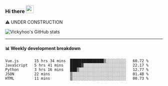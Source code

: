 ### Hi there <a href="https://www.gautamkrishnar.com/"><img src="https://media.giphy.com/media/hvRJCLFzcasrR4ia7z/giphy.gif" width="25px"></a>
⚠️ UNDER CONSTRUCTION

![Vickyhoo's GitHub stats](https://github-readme-stats.vercel.app/api?username=vickyhoo&theme=react&show_icons=true)

---

#### :bar_chart: Weekly development breakdown

<!--START_SECTION:waka-->
```text
Vue.js       15 hrs 34 mins  ███████████████▒░░░░░░░░░   60.72 % 
JavaScript   5 hrs 41 mins   █████▓░░░░░░░░░░░░░░░░░░░   22.17 % 
Python       3 hrs 16 mins   ███▒░░░░░░░░░░░░░░░░░░░░░   12.77 % 
JSON         22 mins         ▒░░░░░░░░░░░░░░░░░░░░░░░░   01.48 % 
HTML         11 mins         ▒░░░░░░░░░░░░░░░░░░░░░░░░   00.73 % 
```
<!--END_SECTION:waka-->


<!--
**vickyhoo/vickyhoo** is a ✨ _special_ ✨ repository because its `README.md` (this file) appears on your GitHub profile.

Here are some ideas to get you started:

- 🔭 I’m currently working on ...
- 🌱 I’m currently learning ...
- 👯 I’m looking to collaborate on ...
- 🤔 I’m looking for help with ...
- 💬 Ask me about ...
- 📫 How to reach me: ...
- 😄 Pronouns: ...
- ⚡ Fun fact: ...
-->
